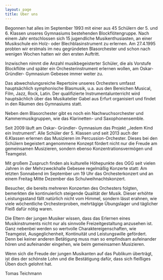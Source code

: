 ```yaml
---
layout: page
title: Über uns
---
```


Begonnen hat alles im September 1993 mit einer aus 45 Schülern der 5. und 6. Klassen unseres Gymnasiums bestehenden
Blockflötengruppe. Nach einem Jahr entschlossen sich 15 jugendliche Musikenthusiasten, an einer Musikschule ein Holz-
oder Blechblasinstrument zu erlernen. Am 27.4.1995 probten wir erstmals im neu gegründeten Blasorchester und schon nach
wenigen Wochen  hatten wir den ersten Auftritt.

Inzwischen nimmt die Anzahl musikbegeisterter Schüler, die als Vorstufe Blockflöte und später ein Orchesterinstrument
erlernen wollen, am Oskar- Gründler- Gymnasium Gebesee immer weiter zu.

Das abwechslungsreiche Repertoire unseres Orchesters umfasst hauptsächlich symphonische Blasmusik, u.a. aus den
Bereichen Musical, Film, Jazz, Rock, Latin. Der qualifizierte Instrumentalunterricht wird hauptsächlich über das
Musikatelier Gabel aus Erfurt organisiert und findet in den Räumen des Gymnasiums statt.

Neben dem Blasorchester gibt es noch ein Nachwuchsorchester und Kammermusikgruppen, wie das Klarinetten- und Saxophonensemble.

Seit 2009 läuft am Oskar- Gründler- Gymnasium das Projekt „Jedem Kind ein Instrument“. Alle Schüler der 5. Klassen und
seit 2013 auch der 6.Klassen erlernen das Musizieren im Percussion-Orchester. Dieses bei den Schülern begeistert
angenommene Konzept fördert nicht nur die Freude am gemeinsamen Musizieren, sondern ebenso Konzentrationsvermögen und
Teamgeist.

Mit großem Zuspruch finden als kulturelle Höhepunkte des OGG seit vielen Jahren in der Mehrzweckhalle Gebesee regelmäßig
Konzerte statt: Am letzten Sonnabend im September um 19 Uhr das Orchesterkonzert und an einem Freitag Mitte Dezember
das Schulweihnachtskonzert.

Besucher, die bereits mehreren Konzerten des Orchesters folgten, bemerkten die kontinuierlich steigende Qualität der
Musik. Dieser erhöhte Leistungsstand fällt natürlich nicht vom Himmel, sondern lässt erahnen, wie viele wöchentliche
Orchesterproben, mehrtägige Übungslager und täglicher Fleiß dafür nötig waren.

Die Eltern der jungen Musiker wissen, dass das Erlernen eines Musikinstruments nicht nur als sinnvolle Freizeitgestaltung
anzusehen ist. Ganz nebenbei werden so wertvolle Charaktereigenschaften, wie Teamgeist, Ausgeglichenheit, Kontinuität und
Leistungswille gefördert. Denn bei keiner anderen Betätigung muss man so empfindsam aufeinander hören und aufeinander eingehen,
wie beim gemeinsamen Musizieren.

Wenn sich die Freude der jungen Musikanten auf das Publikum überträgt, ist dies der schönste Lohn und die Bestätigung dafür,
dass sich  fleißiges Üben doch gelohnt hat.


Tomas Teichmann